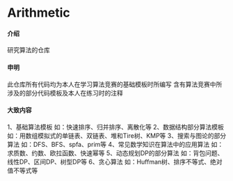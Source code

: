 # Arithmetic

#### 介绍
研究算法的仓库


#### 申明

此仓库所有代码均为本人在学习算法竞赛的基础模板时所编写
含有算法竞赛中所涉及的部分代码模板及本人在练习时的注释

#### 大致内容

1、基础算法模板
如：快速排序、归并排序、离散化等
2、数据结构部分算法模板
如：用数组模拟式的单链表、双链表、堆和Tire树、KMP等
3、搜索与图论的部分算法
如：DFS、BFS、spfa、prim等
4、常见数学知识在算法中的应用算法
如：求质数、约数、欧拉函数、快速幂等
5、动态规划DP的部分算法
如：背包问题、线性DP、区间DP、树型DP等
6、贪心算法
如：Huffman树、排序不等式、绝对值不等式等
